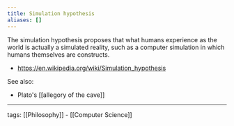 ```yaml
---
title: Simulation hypothesis
aliases: []
---
```


The simulation hypothesis proposes that what humans experience as the world is actually a simulated reality, such as a computer simulation in which humans themselves are constructs.  

- https://en.wikipedia.org/wiki/Simulation_hypothesis  

See also:  
- Plato's [[allegory of the cave]]  

---

tags: [[Philosophy]] - [[Computer Science]]